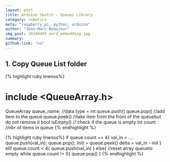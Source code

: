 ```yaml
---
layout: post
title: Arduino Sketch - Queues Library
category: robotics
meta: "raspberry_pi, python, arduino"
author: "Jean-Marc Beaujour"
img_post: 20180405_word_embedding.jpg
summary: 
github-link: "na"
---
```


## 1. Copy Queue List folder

{% highlight ruby linenos%}
# include <QueueArray.h>
QueueArray <int> queue_name; //data type = int
queue.push()
queue.pop()  //add item to the queue
queue.peek() //take item from the front of the queuebut do not remove it
bool isEmpty() // check if the queue is empty
int count //nbr of items in queue
{% endhighlight %}



{% highlight ruby linenos%}
if queue.count == 4{
  val_in = ....
  queue.push(val_in);
  queue.pop();
  initi = queue.peek()
  delta = val_in - init
}
elif queue.count < 4{
  queue.push(val_in)
}
else{
  //reset array queueto empty
  while queue.count != 0{
  queue.pop()
  }
{% endhighlight %}
